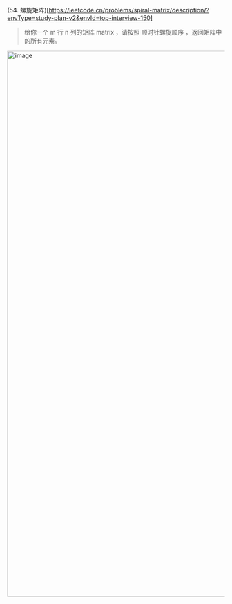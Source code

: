 (54. 螺旋矩阵)[https://leetcode.cn/problems/spiral-matrix/description/?envType=study-plan-v2&envId=top-interview-150]
> 给你一个 m 行 n 列的矩阵 matrix ，请按照 顺时针螺旋顺序 ，返回矩阵中的所有元素。
<img width="1010" height="1264" alt="image" src="https://github.com/user-attachments/assets/c1aed98e-4c3f-45ba-8eff-42ce4618aff8" />

